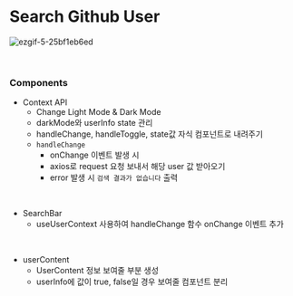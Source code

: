 
# Search Github User

![ezgif-5-25bf1eb6ed](https://user-images.githubusercontent.com/108653518/227513668-910cc666-607e-4fc9-a066-a9dea91576cb.gif)

<br>

### Components

- Context API
	- Change Light Mode & Dark Mode
	- darkMode와 userInfo state 관리 
	- handleChange, handleToggle, state값 자식 컴포넌트로 내려주기
  - `handleChange`
  	- onChange 이벤트 발생 시
  	- axios로 request 요청 보내서 해당 user 값 받아오기
  	- error 발생 시 `검색 결과가 없습니다` 출력
<br>

- SearchBar 
  - useUserContext 사용하여 handleChange 함수 onChange 이벤트 추가
<br>

- userContent
	- UserContent 정보 보여줄 부분 생성
	- userInfo에 값이 true, false일 경우 보여줄 컴포넌트 분리